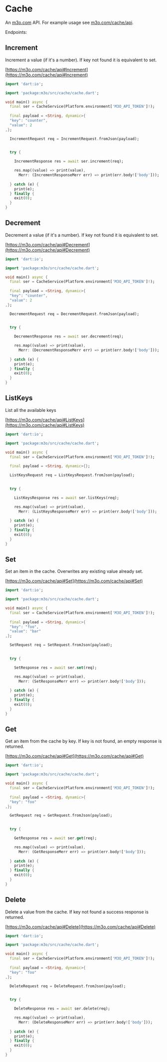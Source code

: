 # Cache

An [m3o.com](https://m3o.com) API. For example usage see [m3o.com/cache/api](https://m3o.com/cache/api).

Endpoints:

## Increment

Increment a value (if it's a number). If key not found it is equivalent to set.


[https://m3o.com/cache/api#Increment](https://m3o.com/cache/api#Increment)

```dart
import 'dart:io';

import 'package:m3o/src/cache/cache.dart';

void main() async {
  final ser = CacheService(Platform.environment['M3O_API_TOKEN']!);
 
  final payload = <String, dynamic>{
  "key": "counter",
  "value": 2
,};

  IncrementRequest req = IncrementRequest.fromJson(payload);

  
  try {

	IncrementResponse res = await ser.increment(req);

    res.map((value) => print(value),
	  Merr: (IncrementResponseMerr err) => print(err.body!['body']));	
  
  } catch (e) {
    print(e);
  } finally {
    exit(0);
  }
}
```
## Decrement

Decrement a value (if it's a number). If key not found it is equivalent to set.


[https://m3o.com/cache/api#Decrement](https://m3o.com/cache/api#Decrement)

```dart
import 'dart:io';

import 'package:m3o/src/cache/cache.dart';

void main() async {
  final ser = CacheService(Platform.environment['M3O_API_TOKEN']!);
 
  final payload = <String, dynamic>{
  "key": "counter",
  "value": 2
,};

  DecrementRequest req = DecrementRequest.fromJson(payload);

  
  try {

	DecrementResponse res = await ser.decrement(req);

    res.map((value) => print(value),
	  Merr: (DecrementResponseMerr err) => print(err.body!['body']));	
  
  } catch (e) {
    print(e);
  } finally {
    exit(0);
  }
}
```
## ListKeys

List all the available keys


[https://m3o.com/cache/api#ListKeys](https://m3o.com/cache/api#ListKeys)

```dart
import 'dart:io';

import 'package:m3o/src/cache/cache.dart';

void main() async {
  final ser = CacheService(Platform.environment['M3O_API_TOKEN']!);
 
  final payload = <String, dynamic>{};

  ListKeysRequest req = ListKeysRequest.fromJson(payload);

  
  try {

	ListKeysResponse res = await ser.listKeys(req);

    res.map((value) => print(value),
	  Merr: (ListKeysResponseMerr err) => print(err.body!['body']));	
  
  } catch (e) {
    print(e);
  } finally {
    exit(0);
  }
}
```
## Set

Set an item in the cache. Overwrites any existing value already set.


[https://m3o.com/cache/api#Set](https://m3o.com/cache/api#Set)

```dart
import 'dart:io';

import 'package:m3o/src/cache/cache.dart';

void main() async {
  final ser = CacheService(Platform.environment['M3O_API_TOKEN']!);
 
  final payload = <String, dynamic>{
  "key": "foo",
  "value": "bar"
,};

  SetRequest req = SetRequest.fromJson(payload);

  
  try {

	SetResponse res = await ser.set(req);

    res.map((value) => print(value),
	  Merr: (SetResponseMerr err) => print(err.body!['body']));	
  
  } catch (e) {
    print(e);
  } finally {
    exit(0);
  }
}
```
## Get

Get an item from the cache by key. If key is not found, an empty response is returned.


[https://m3o.com/cache/api#Get](https://m3o.com/cache/api#Get)

```dart
import 'dart:io';

import 'package:m3o/src/cache/cache.dart';

void main() async {
  final ser = CacheService(Platform.environment['M3O_API_TOKEN']!);
 
  final payload = <String, dynamic>{
  "key": "foo"
,};

  GetRequest req = GetRequest.fromJson(payload);

  
  try {

	GetResponse res = await ser.get(req);

    res.map((value) => print(value),
	  Merr: (GetResponseMerr err) => print(err.body!['body']));	
  
  } catch (e) {
    print(e);
  } finally {
    exit(0);
  }
}
```
## Delete

Delete a value from the cache. If key not found a success response is returned.


[https://m3o.com/cache/api#Delete](https://m3o.com/cache/api#Delete)

```dart
import 'dart:io';

import 'package:m3o/src/cache/cache.dart';

void main() async {
  final ser = CacheService(Platform.environment['M3O_API_TOKEN']!);
 
  final payload = <String, dynamic>{
  "key": "foo"
,};

  DeleteRequest req = DeleteRequest.fromJson(payload);

  
  try {

	DeleteResponse res = await ser.delete(req);

    res.map((value) => print(value),
	  Merr: (DeleteResponseMerr err) => print(err.body!['body']));	
  
  } catch (e) {
    print(e);
  } finally {
    exit(0);
  }
}
```
